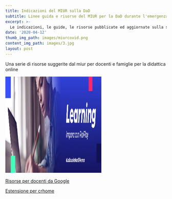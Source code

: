 ```yaml
---
title: Indicazioni del MIUR sulla DaD
subtitle: Linee guida e risorse del MIUR per la DaD durante l'emergenza Covid-19
excerpt: >-
  Le indicazioni, le guide, le risorse pubblicate ed aggiornate sulla sezione dedicata del sito del MIUR a supporto di alunni, docenti e genitori
date: '2020-04-12'
thumb_img_path: images/miurcovid.png
content_img_path: images/3.jpg
layout: post
---
```


Una serie di risorse suggerite dal miur per docenti e famiglie per la didattica online



<a href="http://www.rai.it/portale/LaScuolaNonSiFerma-b8e35487-a4ca-47d5-9e52-2023ea19a27e.html">
<img border="0" alt="Rai DaD" src="/images/1586989258925_large.webp" width="300" height="300"></a>


[Risorse per docenti da Google](https://teachfromhome.google/intl/it?utm_source=google&utm_medium=cpc&utm_campaign=edu_google&utm_term=imparare+da+casa&gclid=CjwKCAjwvtX0BRAFEiwAGWJyZM27hw0bsFMrS9xxZf0CcauuTBIHpiByocK2AWY9NYes1Bul4pchOBoC06IQAvD_BwE)

[Estensione per crhome](https://meet.google.com/linkredirect?authuser=1&dest=https%3A%2F%2Fchrome.google.com%2Fwebstore%2Fdetail%2Fgoogle-meet-grid-view%2Fbjkegbgpfgpikgkfidhcihhiflbjgfic)


